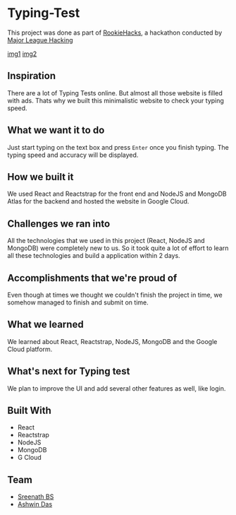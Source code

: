 # Typing-Test
This project was done as part of [RookieHacks](https://rookiehacks.devpost.com/), a hackathon conducted by [Major League Hacking](https://mlh.io/)

[img1](https://github.com/ashwindasr/Typing-Test/blob/master/assets/images/img1.png)
[img2](https://github.com/ashwindasr/Typing-Test/blob/master/assets/images/img2.png)

## Inspiration
There are a lot of Typing Tests online. But almost all those website is filled with ads. Thats why we built this minimalistic website to check your typing speed.

## What we want it to do
Just start typing on the text box and press ```Enter``` once you finish typing. The typing speed and accuracy will be displayed.

## How we built it
We used React and Reactstrap for the front end and NodeJS and MongoDB Atlas for the backend and hosted the website in Google Cloud.

## Challenges we ran into
All the technologies that we used in this project (React, NodeJS and MongoDB) were completely new to us. So it took quite a lot of effort to learn all these technologies and build a application within 2 days.

## Accomplishments that we're proud of
Even though at times we thought we couldn't finish the project in time, we somehow managed to finish and submit on time.

## What we learned
We learned about React, Reactstrap, NodeJS, MongoDB and the Google Cloud platform.
## What's next for Typing test
We plan to improve the UI and add several other features as well, like login.
## Built With
- React
- Reactstrap
- NodeJS
- MongoDB
- G Cloud

## Team
- [Sreenath BS](https://github.com/sreenathbs)
- [Ashwin Das](https://github.com/ashwindasr)

